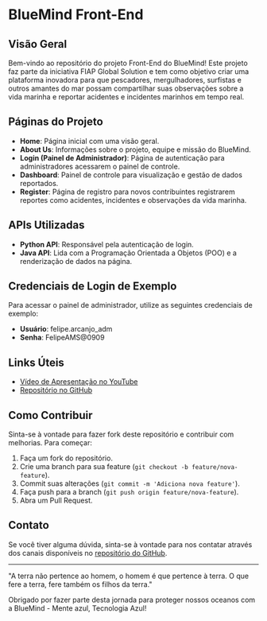 # BlueMind Front-End

## Visão Geral
Bem-vindo ao repositório do projeto Front-End do BlueMind! Este projeto faz parte da iniciativa FIAP Global Solution e tem como objetivo criar uma plataforma inovadora para que pescadores, mergulhadores, surfistas e outros amantes do mar possam compartilhar suas observações sobre a vida marinha e reportar acidentes e incidentes marinhos em tempo real.

## Páginas do Projeto

- **Home**: Página inicial com uma visão geral.
- **About Us**: Informações sobre o projeto, equipe e missão do BlueMind.
- **Login (Painel de Administrador)**: Página de autenticação para administradores acessarem o painel de controle.
- **Dashboard**: Painel de controle para visualização e gestão de dados reportados.
- **Register**: Página de registro para novos contribuintes registrarem reportes como acidentes, incidentes e observações da vida marinha.

## APIs Utilizadas

- **Python API**: Responsável pela autenticação de login.
- **Java API**: Lida com a Programação Orientada a Objetos (POO) e a renderização de dados na página.

## Credenciais de Login de Exemplo

Para acessar o painel de administrador, utilize as seguintes credenciais de exemplo:

- **Usuário**: felipe.arcanjo_adm
- **Senha**: FelipeAMS@0909

## Links Úteis

- [Vídeo de Apresentação no YouTube](https://youtu.be/BvZFRA2i64M)
- [Repositório no GitHub](https://github.com/LipeArcanjo/bluemind)

## Como Contribuir

Sinta-se à vontade para fazer fork deste repositório e contribuir com melhorias. Para começar:

1. Faça um fork do repositório.
2. Crie uma branch para sua feature (`git checkout -b feature/nova-feature`).
3. Commit suas alterações (`git commit -m 'Adiciona nova feature'`).
4. Faça push para a branch (`git push origin feature/nova-feature`).
5. Abra um Pull Request.

## Contato

Se você tiver alguma dúvida, sinta-se à vontade para nos contatar através dos canais disponíveis no [repositório do GitHub](https://github.com/LipeArcanjo).

---

"A terra não pertence ao homem, o homem é que pertence à terra. O que fere a terra, fere também os filhos da terra."

Obrigado por fazer parte desta jornada para proteger nossos oceanos com a BlueMind - Mente azul, Tecnologia Azul!

